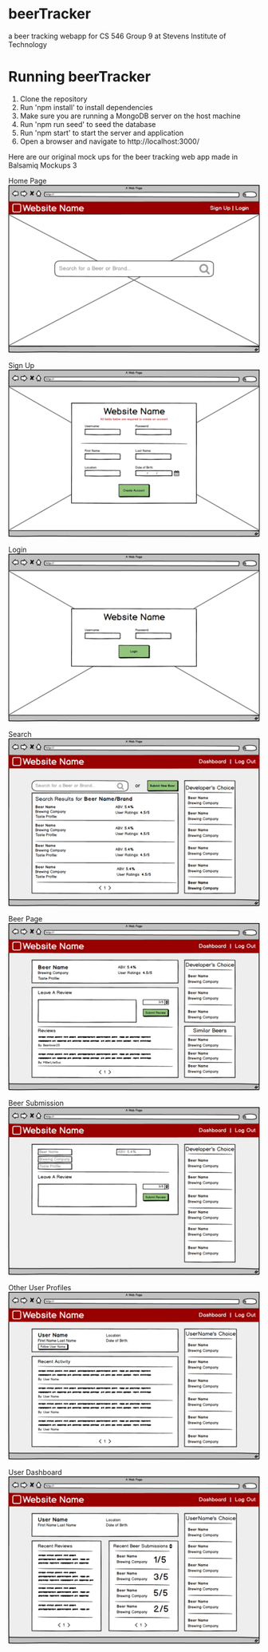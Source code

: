 # beerTracker
a beer tracking webapp for CS 546 Group 9 at Stevens Institute of Technology 

# Running beerTracker
1) Clone the repository
2) Run 'npm install' to install dependencies
3) Make sure you are running a MongoDB server on the host machine
4) Run 'npm run seed' to seed the database
5) Run 'npm start' to start the server and application
6) Open a browser and navigate to http://localhost:3000/

Here are our original mock ups for the beer tracking web app made in Balsamiq Mockups 3

Home Page
![Home Page](https://github.com/brettweiss2/beerTracker/blob/master/Mockups/Home%20Page.png)

Sign Up
![Sign Up](https://github.com/brettweiss2/beerTracker/blob/master/Mockups/Sign%20Up%20Page.png)

Login
![Login](https://github.com/brettweiss2/beerTracker/blob/master/Mockups/Login%20Page.png)

Search
![Search](https://github.com/brettweiss2/beerTracker/blob/master/Mockups/Search%20Page.png)

Beer Page
![Beer Page](https://github.com/brettweiss2/beerTracker/blob/master/Mockups/Beer%20Page.png)

Beer Submission
![Submission](https://github.com/brettweiss2/beerTracker/blob/master/Mockups/Beer%20Submission.png)

Other User Profiles
![Other User](https://github.com/brettweiss2/beerTracker/blob/master/Mockups/Other%20User's%20Profile.png)

User Dashboard
![User Dashboard](https://github.com/brettweiss2/beerTracker/blob/master/Mockups/User%20Dashboard.png)
